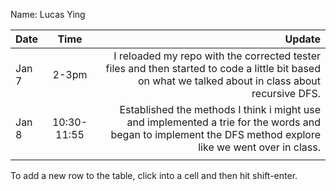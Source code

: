 Name: Lucas Ying

| Date  |    Time     |                                                                                                                                                     Update |
|:------|:-----------:|-----------------------------------------------------------------------------------------------------------------------------------------------------------:|
| Jan 7 |    2-3pm    |       I reloaded my repo with the corrected tester files and then started to code a little bit based on what we talked about in class about recursive DFS. |
| Jan 8 | 10:30-11:55 | Established the methods I think i might use and implemented a trie for the words and began to implement the DFS method explore like we went over in class. |
|       |             |                                                                                                                                                            |


To add a new row to the table, click into a cell and then hit shift-enter.